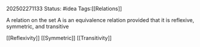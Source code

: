 202502271133
Status: #idea
Tags:[[Relations]]

A relation on the set A is an equivalence relation provided that it is reflexive, symmetric, and transitive

[[Reflexivity]]
[[Symmetric]]
[[Transitivity]]
